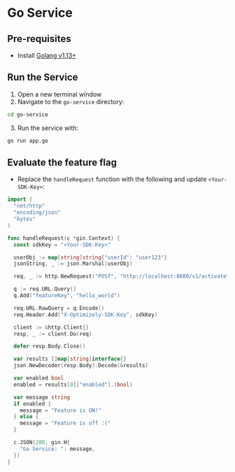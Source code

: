 # Go Service

## Pre-requisites
- Install [Golang v1.13+](https://golang.org/dl/)

## Run the Service
1. Open a new terminal window
2. Navigate to the `go-service` directory:
```bash
cd go-service
```

3. Run the service with:
```bash
go run app.go
```

## Evaluate the feature flag
- Replace the `handleRequest` function with the following and update `<Your-SDK-Key>`:
```go
import (
  "net/http"
  "encoding/json"
  "bytes"
)

func handleRequest(c *gin.Context) {
  const sdkKey = "<Your-SDK-Key>"

  userObj := map[string]string{"userId": "user123"}
  jsonString, _ := json.Marshal(userObj)

  req, _ := http.NewRequest("POST", "http://localhost:8080/v1/activate", bytes.NewBuffer(jsonString))

  q := req.URL.Query()
  q.Add("featureKey", "hello_world")

  req.URL.RawQuery = q.Encode()
  req.Header.Add("X-Optimizely-SDK-Key", sdkKey)

  client := &http.Client{}
  resp, _ := client.Do(req)

  defer resp.Body.Close()

  var results []map[string]interface{}
  json.NewDecoder(resp.Body).Decode(&results)

  var enabled bool
  enabled = results[0]["enabled"].(bool)

  var message string
  if enabled {
    message = "Feature is ON!"
  } else {
    message = "Feature is off :("
  }

  c.JSON(200, gin.H{
    "Go Service: ": message,
  })
}
```
